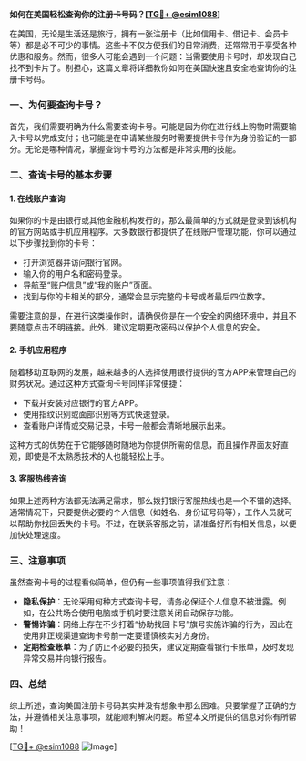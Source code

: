 **如何在美国轻松查询你的注册卡号码？[[TG💪+ @esim1088](https://t.me/s/esim1088)]**

在美国，无论是生活还是旅行，拥有一张注册卡（比如信用卡、借记卡、会员卡等）都是必不可少的事情。这些卡不仅方便我们的日常消费，还常常用于享受各种优惠和服务。然而，很多人可能会遇到一个问题：当需要使用卡号时，却发现自己找不到卡片了。别担心，这篇文章将详细教你如何在美国快速且安全地查询你的注册卡号码。

### 一、为何要查询卡号？

首先，我们需要明确为什么需要查询卡号。可能是因为你在进行线上购物时需要输入卡号以完成支付；也可能是在申请某些服务时需要提供卡号作为身份验证的一部分。无论是哪种情况，掌握查询卡号的方法都是非常实用的技能。

### 二、查询卡号的基本步骤

#### 1. 在线账户查询

如果你的卡是由银行或其他金融机构发行的，那么最简单的方式就是登录到该机构的官方网站或手机应用程序。大多数银行都提供了在线账户管理功能，你可以通过以下步骤找到你的卡号：

- 打开浏览器并访问银行官网。
- 输入你的用户名和密码登录。
- 导航至“账户信息”或“我的账户”页面。
- 找到与你的卡相关的部分，通常会显示完整的卡号或者最后四位数字。

需要注意的是，在进行这类操作时，请确保你是在一个安全的网络环境中，并且不要随意点击不明链接。此外，建议定期更改密码以保护个人信息的安全。

#### 2. 手机应用程序

随着移动互联网的发展，越来越多的人选择使用银行提供的官方APP来管理自己的财务状况。通过这种方式查询卡号同样非常便捷：

- 下载并安装对应银行的官方APP。
- 使用指纹识别或面部识别等方式快速登录。
- 查看账户详情或交易记录，卡号一般都会清晰地展示出来。

这种方式的优势在于它能够随时随地为你提供所需的信息，而且操作界面友好直观，即使是不太熟悉技术的人也能轻松上手。

#### 3. 客服热线咨询

如果上述两种方法都无法满足需求，那么拨打银行客服热线也是一个不错的选择。通常情况下，只要提供必要的个人信息（如姓名、身份证号码等），工作人员就可以帮助你找回丢失的卡号。不过，在联系客服之前，请准备好所有相关信息，以便加快处理速度。

### 三、注意事项

虽然查询卡号的过程看似简单，但仍有一些事项值得我们注意：

- **隐私保护**：无论采用何种方式查询卡号，请务必保证个人信息不被泄露。例如，在公共场合使用电脑或手机时要注意关闭自动保存功能。
- **警惕诈骗**：网络上存在不少打着“协助找回卡号”旗号实施诈骗的行为，因此在使用非正规渠道查询卡号前一定要谨慎核实对方身份。
- **定期检查账单**：为了防止不必要的损失，建议定期查看银行卡账单，及时发现异常交易并向银行报告。

### 四、总结

综上所述，查询美国注册卡号码其实并没有想象中那么困难。只要掌握了正确的方法，并遵循相关注意事项，就能顺利解决问题。希望本文所提供的信息对你有所帮助！

[[TG💪+ @esim1088](https://t.me/s/esim1088) ![Image](https://i.postimg.cc/4NQfJmqS/Snipaste-2025-05-13-00-14-12.png)]